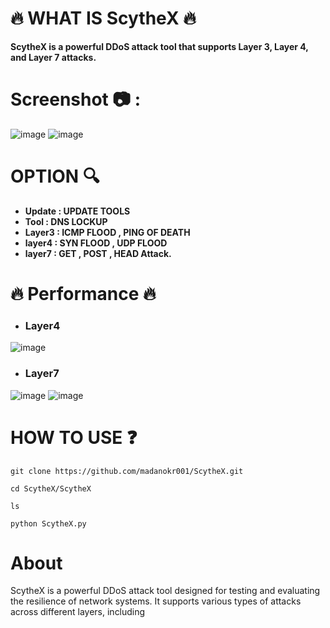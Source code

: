 # 🔥 WHAT IS ScytheX 🔥
**ScytheX is a powerful DDoS attack tool that supports Layer 3, Layer 4, and Layer 7 attacks.**

# Screenshot 📷 :
![image](https://github.com/user-attachments/assets/159c9bf6-dd1d-4e80-b3a1-8296a6f32dda)
![image](https://github.com/user-attachments/assets/dd62bba0-70e6-45ad-99af-ec8ae9347fce)


# OPTION 🔍
- **Update : UPDATE TOOLS**
- **Tool   : DNS LOCKUP**
- **Layer3 : ICMP FLOOD , PING OF DEATH**
- **layer4 : SYN FLOOD , UDP FLOOD**
- **layer7 : GET , POST , HEAD Attack.**

# 🔥 Performance 🔥

- ### Layer4
![image](https://github.com/user-attachments/assets/1468e008-c734-4a53-a3d1-353bd6bea199)

- ### Layer7
![image](https://github.com/user-attachments/assets/d9e4458c-3b64-43cb-8ef6-4e5c42b842a7)
![image](https://github.com/user-attachments/assets/407b88cb-813d-4bd2-a9d4-0a5cabe79508)


# HOW TO USE ❓
```
git clone https://github.com/madanokr001/ScytheX.git
```
```
cd ScytheX/ScytheX
```
```
ls
```
```
python ScytheX.py
```

# About
ScytheX is a powerful DDoS attack tool designed for testing and evaluating the resilience of network systems. It supports various types of attacks across different layers, including







